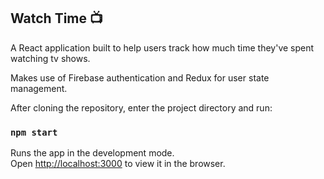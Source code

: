 ## Watch Time 📺

A React application built to help users track how much time they've spent watching tv shows.

Makes use of Firebase authentication and Redux for user state management.

After cloning the repository, enter the project directory and run:

### `npm start`

Runs the app in the development mode.<br />
Open [http://localhost:3000](http://localhost:3000) to view it in the browser.